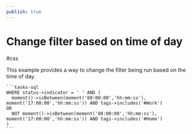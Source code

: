 ```yaml
---
publish: true
---
```


# Change filter based on time of day

<span class="related-pages">#css</span>

This example provides a way to change the filter being run based on the time of day.

````text
```tasks-sql
WHERE status->indicator = ' ' AND (
  moment()->isBetween(moment('08:00:00','hh:mm:ss'), moment('17:00:00','hh:mm:ss')) AND tags->includes('#Work')
OR
  NOT moment()->isBetween(moment('08:00:00','hh:mm:ss'), moment('17:00:00','hh:mm:ss')) AND tags->includes('#Home')
)
```
````
